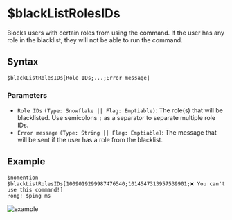 # $blackListRolesIDs
Blocks users with certain roles from using the command. If the user has any role in the blacklist, they will not be able to run the command.

## Syntax
```
$blackListRolesIDs[Role IDs;...;Error message]
```

### Parameters
- `Role IDs` `(Type: Snowflake || Flag: Emptiable)`: The role(s) that will be blacklisted. Use semicolons `;` as a separator to separate multiple role IDs.
- `Error message` `(Type: String || Flag: Emptiable)`: The message that will be sent if the user has a role from the blacklist.

## Example
```
$nomention
$blackListRolesIDs[1009019299987476540;1014547313957539901;❌ You can't use this command!]
Pong! $ping ms
```
![example](https://user-images.githubusercontent.com/113303649/210046896-9e45b0c5-68f1-49b8-9bf0-90694df688cf.png)
